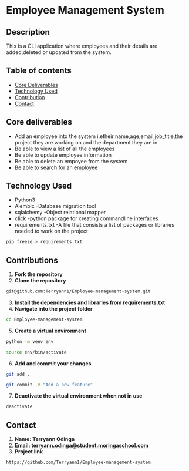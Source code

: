 # Employee Management System
## Description
This is a CLI application where employees and their details are added,deleted or updated from the system.
## Table of contents
- [Core Deliverables](core-deliverables)
- [Technology Used](Technology-used)
- [Contribution](Contribution)
- [Contact](contact)
## Core deliverables
- Add an employee into the system i.etheir name,age,email,job_title,the project they are working on and the department they are in
- Be able to view a list of all the employees
- Be able to update employee information
- Be able to delete an empoyee from the system
- Be able to search for an employee
## Technology Used
- Python3
- Alembic -Database migration tool
- sqlalchemy -Object relational mapper
- click -python package for creating commandline interfaces
- requirements.txt -A file that consists a list of packages or libraries needed to work on the project
```bash
pip freeze > requirements.txt
```
## Contributions
1. **Fork the repository**
2. **Clone the repository**
```bash
git@github.com:Terryann1/Employee-management-system.git
```
3. **Install the dependencies and libraries from requirements.txt**
4. **Navigate into the project folder**
```bash
cd Employee-management-system
```
5. **Create a virtual environment**
```bash
python -m venv env
```
```bash
source env/bin/activate
```
6. **Add and commit your changes**
```bash
git add .
```
```bash
git commit -m "Add a new feature"
```
7. **Deactivate the virtual environment when not in use**
```bash
deactivate
```
## Contact
1. **Name: Terryann Odinga**
2. **Email: terryann.odinga@student.moringaschool.com**
3. **Project link**
```bash
https://github.com/Terryann1/Employee-management-system
```
